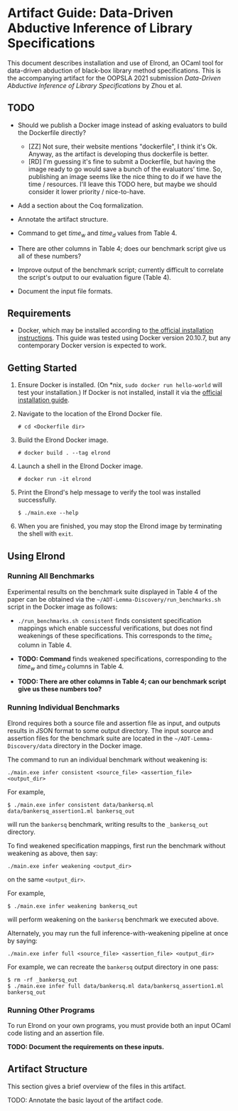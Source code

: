 # Artifact Guide: Data-Driven Abductive Inference of Library Specifications

This document describes installation and use of Elrond, an OCaml tool
for data-driven abduction of black-box library method specifications.
This is the accompanying artifact for the OOPSLA 2021 submission
*Data-Driven Abductive Inference of Library Specifications* by Zhou et
al.


## TODO

* Should we publish a Docker image instead of asking evaluators to
  build the Dockerfile directly?
  + [ZZ] Not sure, their website mentions "dockerfile", I think it's
    Ok. Anyway, as the artifact is developing thus dockerfile is
    better.
  + [RD] I'm guessing it's fine to submit a Dockerfile, but having the
    image ready to go would save a bunch of the evaluators' time. So,
    publishing an image seems like the nice thing to do if we have the
    time / resources. I'll leave this TODO here, but maybe we should
    consider it lower priority / nice-to-have.

* Add a section about the Coq formalization.

* Annotate the artifact structure.

* Command to get _time<sub>w</sub>_ and _time<sub>d</sub>_ values from
  Table 4.

* There are other columns in Table 4; does our benchmark script give
  us all of these numbers?

* Improve output of the benchmark script; currently difficult to
  correlate the script's output to our evaluation figure (Table 4).

* Document the input file formats.


## Requirements

* Docker, which may be installed according to [the official
  installation instructions](https://docs.docker.com/get-docker/).
  This guide was tested using Docker version 20.10.7, but any
  contemporary Docker version is expected to work.


## Getting Started

1. Ensure Docker is installed. (On *nix, `sudo docker run hello-world`
will test your installation.) If Docker is not installed, install it
via the [official installation guide](https://docs.docker.com/get-docker/).

2. Navigate to the location of the Elrond Docker file.

   ```# cd <Dockerfile dir>```

3. Build the Elrond Docker image.

    ```# docker build . --tag elrond```

4. Launch a shell in the Elrond Docker image.

    ```# docker run -it elrond```

5. Print the Elrond's help message to verify the tool was installed
   successfully.

    ```$ ./main.exe --help```

6. When you are finished, you may stop the Elrond image by terminating
the shell with `exit`.


## Using Elrond

### Running All Benchmarks

Experimental results on the benchmark suite displayed in Table 4 of
the paper can be obtained via the
`~/ADT-Lemma-Discovery/run_benchmarks.sh` script in the Docker image
as follows:

* `./run_benchmarks.sh consistent` finds consistent specification
  mappings which enable successful verifications, but does not find
  weakenings of these specifications. This corresponds to the
  _time<sub>c</sub>_ column in Table 4.

* **TODO: Command** finds weakened specifications, corresponding to
  the _time<sub>w</sub>_ and _time<sub>d</sub>_ columns in Table 4.

* **TODO: There are other columns in Table 4; can our benchmark script
  give us these numbers too?**


### Running Individual Benchmarks

Elrond requires both a source file and assertion file as input, and
outputs results in JSON format to some output directory. The input
source and assertion files for the benchmark suite are located in the
`~/ADT-Lemma-Discovery/data` directory in the Docker image.

The command to run an individual benchmark without weakening is:

```./main.exe infer consistent <source_file> <assertion_file> <output_dir>```

For example,

```$ ./main.exe infer consistent data/bankersq.ml data/bankersq_assertion1.ml bankersq_out```

will run the `bankersq` benchmark, writing results to the
`_bankersq_out` directory.

To find weakened specification mappings, first run the benchmark without
weakening as above, then say:

```./main.exe infer weakening <output_dir>```

on the same `<output_dir>`.

For example,

```$ ./main.exe infer weakening bankersq_out```

will perform weakening on the `bankersq` benchmark we executed above.

Alternately, you may run the full inference-with-weakening pipeline
at once by saying:

```./main.exe infer full <source_file> <assertion_file> <output_dir>```

For example, we can recreate the `bankersq` output directory in one pass:

    $ rm -rf _bankersq_out
    $ ./main.exe infer full data/bankersq.ml data/bankersq_assertion1.ml bankersq_out


### Running Other Programs

To run Elrond on your own programs, you must provide both an input
OCaml code listing and an assertion file.

**TODO: Document the requirements on these inputs.**


## Artifact Structure

This section gives a brief overview of the files in this artifact.

TODO: Annotate the basic layout of the artifact code.
